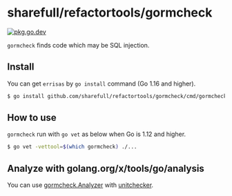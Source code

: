 # sharefull/refactortools/gormcheck

[![pkg.go.dev][gopkg-badge]][gopkg]

`gormcheck` finds code which may be SQL injection.

## Install

You can get `errisas` by `go install` command (Go 1.16 and higher).

```bash
$ go install github.com/sharefull/refactortools/gormcheck/cmd/gormcheck@latest
```

## How to use

`gormcheck` run with `go vet` as below when Go is 1.12 and higher.

```bash
$ go vet -vettool=$(which gormcheck) ./...
```

## Analyze with golang.org/x/tools/go/analysis

You can use [gormcheck.Analyzer](https://pkg.go.dev/github.com/sharefull/refactortools/gormcheck/#Analyzer) with [unitchecker](https://golang.org/x/tools/go/analysis/unitchecker).

<!-- links -->
[gopkg]: https://pkg.go.dev/github.com/sharefull/refactortools/gormcheck
[gopkg-badge]: https://pkg.go.dev/badge/github.com/sharefull/refactortools/gormcheck?status.svg
